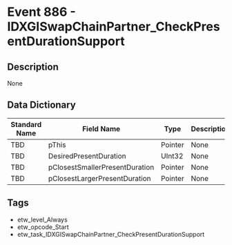 # Event 886 - IDXGISwapChainPartner_CheckPresentDurationSupport

## Description
None

## Data Dictionary
|Standard Name|Field Name|Type|Description|Sample Value|
|---|---|---|---|---|
|TBD|pThis|Pointer|None|`None`|
|TBD|DesiredPresentDuration|UInt32|None|`None`|
|TBD|pClosestSmallerPresentDuration|Pointer|None|`None`|
|TBD|pClosestLargerPresentDuration|Pointer|None|`None`|

## Tags
* etw_level_Always
* etw_opcode_Start
* etw_task_IDXGISwapChainPartner_CheckPresentDurationSupport
